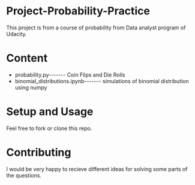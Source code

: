 # Project-Probability-Practice

This project is from a course of probability from Data analyst program of Udacity. 

# Content
- probability.py------- Coin Flips and Die Rolls
- binomial_distributions.ipynb------- simulations of binomial distribution using numpy

# Setup and Usage
Feel free to fork or clone this repo. 

# Contributing
I would be very happy to recieve different ideas for solving some parts of the questions.



